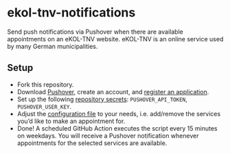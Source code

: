 # ekol-tnv-notifications

Send push notifications via Pushover when there are available appointments on an eKOL-TNV website. eKOL-TNV is an online service used by many German municipalities.

## Setup

* Fork this repository.
* Download [Pushover](https://pushover.net/), create an account, and [register an application](https://pushover.net/api).
* Set up the following [repository secrets](https://docs.github.com/en/actions/security-guides/encrypted-secrets#creating-encrypted-secrets-for-a-repository): `PUSHOVER_API_TOKEN`, `PUSHOVER_USER_KEY`.
* Adjust the [configuration file](config.yml) to your needs, i.e. add/remove the services you’d like to make an appointment for.
* Done! A scheduled GitHub Action executes the script every 15 minutes on weekdays. You will receive a Pushover notification whenever appointments for the selected services are available.